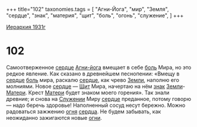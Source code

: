 +++
title="102"
taxonomies.tags = [
"Агни-Йога",
"мир",
"Земля",
"сердце",
"знак",
"материя",
"щит",
"боль",
"огонь",
"служение",
]
+++

[Иерархия 1931г](/agni/19312)

# 102

Самоотверженное [сердце](/tags/сердце) [Агни-йога](/tags/Агни-Йога) вмещает в себе [боль](/tags/боль) Мира, но это редкое явление. Как сказано в древнейшем песнопении: «Вмещу в [сердце](/tags/сердце) [боль](/tags/боль) мира, раскалю [сердце](/tags/сердце), как чрево [Земли](/tags/Земля), наполню его молниями. Новое [сердце](/tags/сердце) — [Щит](/tags/щит) Мира, начертаю на нём [знак](/tags/знак) [Земли](/tags/Земля)-[Матери](/tags/материя). Крест [Матери](/tags/материя) будет знаком моего горения». Так знали древние; и снова на [Служении](/tags/служение) Миру [сердце](/tags/сердце) преданное, потому говорю — надо беречь здоровье! Наполненный сосуд несут бережно. Можно радоваться зажжению [огня](/tags/огонь) [сердца](/tags/сердце). Не будем забывать, как неожиданно зажигаются новые [огни](/tags/огонь).   

